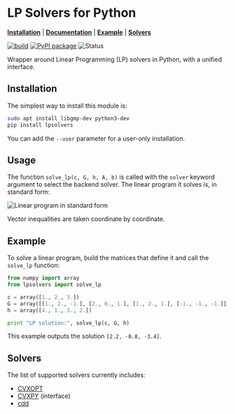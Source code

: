 # LP Solvers for Python

[**Installation**](#installation)
| [**Documentation**](https://scaron.info/doc/lpsolvers/)
| [**Example**](#example)
| [**Solvers**](#solvers)

[![build](https://img.shields.io/github/workflow/status/stephane-caron/lpsolvers/CI)](https://github.com/stephane-caron/lpsolvers/actions)
[![PyPI package](https://img.shields.io/pypi/v/lpsolvers)](https://pypi.org/project/lpsolvers/)
![Status](https://img.shields.io/pypi/status/lpsolvers)

Wrapper around Linear Programming (LP) solvers in Python, with a unified
interface.

## Installation

The simplest way to install this module is:

```sh
sudo apt install libgmp-dev python3-dev
pip install lpsolvers
```

You can add the ``--user`` parameter for a user-only installation.

## Usage

The function ``solve_lp(c, G, h, A, b)`` is called with the ``solver`` keyword
argument to select the backend solver. The linear program it solves is, in
standard form:

![Linear program in standard form](https://raw.githubusercontent.com/stephane-caron/lpsolvers/master/doc/src/images/lp.gif)

Vector inequalities are taken coordinate by coordinate.

## Example

To solve a linear program, build the matrices that define it and call the
``solve_lp`` function:

```python
from numpy import array
from lpsolvers import solve_lp

c = array([1., 2., 3.])
G = array([[1., 2., -1.], [2., 0., 1.], [1., 2., 1.], [-1., -1., -1.]])
h = array([4., 1., 3., 2.])

print "LP solution:", solve_lp(c, G, h)
```

This example outputs the solution ``[2.2, -0.8, -3.4]``.

## Solvers

The list of supported solvers currently includes:

- [CVXOPT](http://cvxopt.org/)
- [CVXPY](https://www.cvxpy.org/) (interface)
- [cdd](https://github.com/mcmtroffaes/pycddlib)

